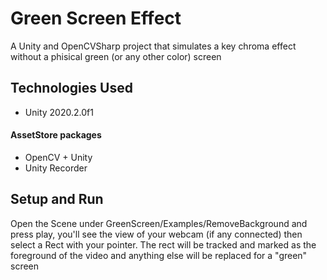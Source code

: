 # Green Screen Effect
A Unity and OpenCVSharp project that simulates a key chroma effect without a phisical green (or any other color) screen

## Technologies Used
- Unity 2020.2.0f1

#### AssetStore packages
- OpenCV + Unity
- Unity Recorder

## Setup and Run
Open the Scene under GreenScreen/Examples/RemoveBackground and press play, you'll see the view of your webcam (if any connected) then select a Rect with your pointer. The rect will be tracked and marked as the foreground of the video and anything else will be replaced for a "green" screen 

